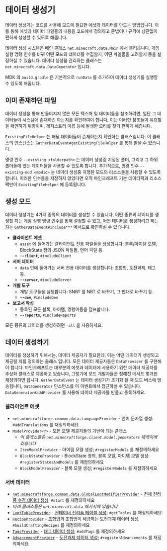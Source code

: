 데이터 생성기
===============

데이터 생성기는 코드를 사용해 모드에 필요한 에셋과 데이터를 만드는 방법입니다.  이를 통해 에셋과 데이터 파일들의 내용을 코드에서 정의하고 문법이나 규격에 상관없이 편하게 생성할 수 있도록 해줍니다.

데이터 생성 시스템은 메인 클래스 `net.minecraft.data.Main` 에서 불러옵니다. 게임 실행 명령 인수를 바꿔 어떤 모드의 데이터를 수집할지, 어떤 파일들을 고려할지 등을 설정하실 수 있습니다. 데이터 생성을 관리하는 클래스는 `net.minecraft.data.DataGenerator` 입니다.

MDK 의 `build.gradle` 은 기본적으로 `runData` 를 추가하여 데이터 생성기를 실행할 수 있도록 해줍니다.

이미 존재하던 파일
--------------

데이터 생성을 통해 만들어지지 않은 모든 텍스쳐 및 데이터들을 참조하려면, 일단 그 데이터들이 시스템에 존재하긴 하는지를 확인하여야 합니다, 이는 이러한 참조들이 유효함을 확인하기 위함이며, 레지스트리 이름 등에 발생한 오타를 찾기 편하게 해줍니다.

`ExistingFileHelper` 는 해당 데이터들이 존재하는지 확인하는 클래스입니다. 이 클래스의 인스턴스는 `GatherDataEvent#getExistingFileHelper` 를 통해 받을 수 있습니다.

명령 인수 `--existing <folderpath>` 는 데이터 생성중 지정된 폴더, 그리고 그 하위 폴더들에 있는 데이터들을 사용할 수 있도록 합니다. 추가적으로, 명령 인수 `--existing-mod <modid>` 는 데이터 생성중 지정된 모드의 리소스들을 사용할 수 있도록 합니다. 이러한 인수들을 지정하지 않았다면 오직 마인크래프트 기본 데이터팩과 리소스팩만이 `ExistingFileHelper` 에 등록됩니다.

생성 모드
---------------

데이터 생성기는 4가지 종류의 데이터를 생성할 수 있습니다, 어떤 종류의 데이터를 생성할 지는 게임 실행 명령 인수를 통해 설정할 수 있고, 어떤 데이터를 생성하려고 하는지는 `GatherDataEvent#include***` 메서드로 확인하실 수 있습니다.

* __클라이언트 에셋__
  * `asset` 에 들어가는 클라이언트 전용 파일들을 생성합니다: 블록/아이템 모델, BlockState 정의 JSON 파일들, 언어 파일 등.
  * __`--client`__, `#includeClient`
* __서버 데이터__
  * `data` 안에 들어가는 서버 전용 데이터를 생성합니다: 조합법, 도전과제, 태그 등.
  * __`--server`__, `#includeServer`
* __개발 도구__
  * 개발 도구들을 실행합니다: SNBT 를 NBT 로 바꾸기, 그 반대로 바꾸기 등.
  * __`--dev`__, `#includeDev`
* __보고서 작성__
  * 등록된 모든 블록, 아이템, 명령어등을 덤프합니다.
  * __`--reports`__, `#includeReports`

모든 종류의 데이터를 생성하려면 `-all` 을 사용하세요.

데이터 생성하기
--------------

데이터를 생성하기 위해서는, 데이터 제공자가 필요한데, 이는 어떤 데이터가 생성되고 제공될 지를 정의하는 클래스 입니다. 모든 데이터 제공자들은 `DataProvider` 를 구현해야 합니다. 마인크래프트는 대부분의 에셋과 데이터에 사용하기 위한 데이터 제공자를 추상화 클래스로 제공하고 있습니다, 그렇기에 모드 개발자들은 정해진 메서드 몇개만 재정의하면 됩니다.
`GatherDataEvent` 는 데이터 생성기가 초기화 될 때 모드 버스에 방송됩니다, `DataGenerator` 인스턴스를 이 이벤트에서 접근하실 수 있습니다. `DataGenerator#addProvider` 를 사용해 데이터 제공자를 만들고 등록하세요.

### 클라이언트 에셋

* `net.minecraftforge.common.data.LanguageProvider` - 언어 문자열 생성: `#addTranslations` 를 재정의하세요
* `ModelProvider<?>` - 모든 모델 제공자들의 기반이 되는 클래스
  * _이 클래스들은 `net.minecraftforge.client.model.generators` 패캐지에 있습니다_
  * `ItemModelProvider` - 아이템 모델 생성; `#registerModels` 를 재정의하세요
  * `BlockStateProvider` - BlockState 정의, 블록 모델, 아이템 모델 생성: `#registerStatesAndModels` 를 재정의하세요
  * `BlockModelProvider` - 블록 모델 생성; `#registerModels` 를 재정의하세요

### 서버 데이터

* [`net.minecraftforge.common.data.GlobalLootModifierProvider`][glmgen] - [전체 전리품 수정 데이터 생성][glm]; `#start` 를 재정의하세요
* _아래 클래스들은 `net.minecraft.data` 패키지에 있습니다_
* [`LootTableProvider`][loottablegen] - [컨테이너 전리품 테이블 생성][loottable]; `#getTables` 를 재정의하세요
* [`RecipeProvider`][recipegen] - [조합법][recipes]과 조합법이 해금하는 도전과제 데이터 생성; `#buildCraftingRecipes` 를 재정의하세요
* [`TagsProvider`][taggen] - [태그 데이터 생성][tags]; `#addTags` 를 재정의하세요
* [`AdvancementProvider`][advgen] - [도전과제 데이터 생성][advancements]; `#registerAdvancements` 를 재정의하세요

[langgen]: ./client/localization.md
[lang]: https://minecraft.fandom.com/wiki/Language
[soundgen]: ./client/sounds.md
[sounds]: https://minecraft.fandom.com/wiki/Sounds.json
[modelgen]: ./client/modelproviders.md
[models]: ../resources/client/models/index.md
[itemmodelgen]: ./client/modelproviders.md#itemmodelprovider
[blockmodelgen]: ./client/modelproviders.md#blockmodelprovider
[blockstategen]: ./client/modelproviders.md#block-state-provider
[glmgen]: ./server/glm.md
[glm]: ../resources/server/glm.md
[loottablegen]: ./server/loottables.md
[loottable]: ../resources/server/loottables.md
[recipegen]: ./server/recipes.md
[recipes]: ../resources/server/recipes/index.md
[taggen]: ./server/tags.md
[tags]: ../resources/server/tags.md
[advgen]: ./server/advancements.md
[advancements]: ../resources/server/advancements.md
